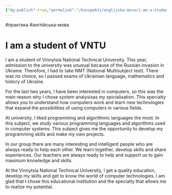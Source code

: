 ```yaml
---
{"dg-publish":true,"permalink":"/konspekti/anglijska-mova/i-am-a-student-of-vntu/"}
---
```

#практика #англійська-мова
# I am a student of VNTU
I am a student of Vinnytsia National Technical University.  This year, admission to the university was unusual because of the Russian invasion   in Ukraine. Therefore, I had to take NMT (National Multisubject test). There was no choice, so I passed exams of Ukrainian language, mathematics and history of Ukraine.

 For the last two years, I have been interested in computers, so this was the main reason why I chose system analysisas my spicialisation. This specialty allows you to understand how computers work and learn new technologies that expand the possibilities of using computers in various fields.

 At university, I liked programming and algorithmic languages ​​the most.  In this subject, we study various programming languages ​​and algorithms used in computer systems.  This subject gives me the opportunity to develop my programming skills and make my own projects.

 In our group there are many interesting and intelligent people who are always ready to help each other.  We learn together, develop skills and share experiences.  Our teachers are always ready to help and support us to gain maximum knowledge and skills.

 At the Vinnytsia National Technical University, I get a quality education, develop my skills and get to know the world of computer technologies.  I am glad that I chose this educational institution and the specialty that allows me to realize my potential.